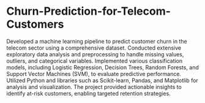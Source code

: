 # Churn-Prediction-for-Telecom-Customers
Developed a machine learning pipeline to predict customer churn in the telecom sector using a comprehensive dataset.
Conducted extensive exploratory data analysis and preprocessing to handle missing values, outliers, and categorical variables. 
Implemented various classification models, including Logistic Regression, Decision Trees, Random Forests, and Support Vector Machines (SVM), to evaluate predictive performance. 
Utilized Python and libraries such as Scikit-learn, Pandas, and Matplotlib for analysis and visualization. 
The project provided actionable insights to identify at-risk customers, enabling targeted retention strategies.
